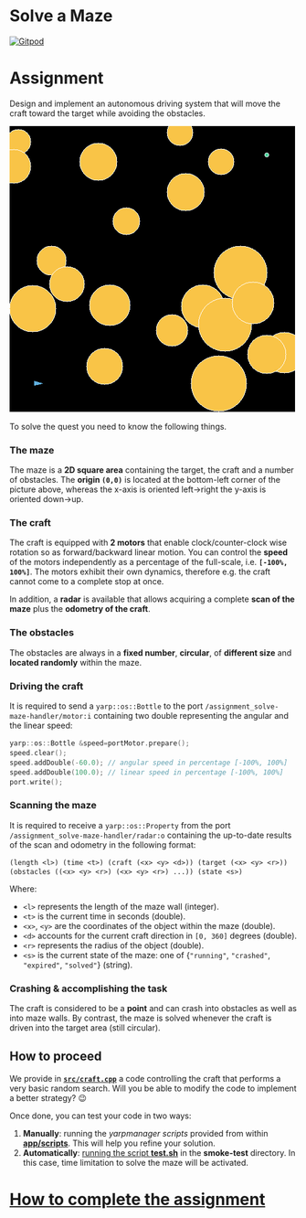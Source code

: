 Solve a Maze
============

[![Gitpod](https://gitpod.io/button/open-in-gitpod.svg)](https://gitpod.io/from-referrer)

# Assignment
Design and implement an autonomous driving system that will move the craft toward the target while avoiding the obstacles.

![maze](/assets/maze.png)

To solve the quest you need to know the following things.

### The maze
The maze is a **2D square area** containing the target, the craft and a number of
obstacles. The **origin `(0,0)`** is located at the bottom-left corner of the picture
above, whereas the x-axis is oriented left->right the y-axis is oriented down->up.

### The craft
The craft is equipped with **2 motors** that enable clock/counter-clock wise rotation
so as forward/backward linear motion. You can control the **speed** of the motors
independently as a percentage of the full-scale, i.e. **`[-100%, 100%]`**.
The motors exhibit their own dynamics, therefore e.g. the craft cannot come to a
complete stop at once.

In addition, a **radar** is available that allows acquiring a complete **scan of the maze** plus the **odometry of the craft**.

### The obstacles
The obstacles are always in a **fixed number**, **circular**, of **different size** and **located randomly**
within the maze.

### Driving the craft
It is required to send a `yarp::os::Bottle` to the port `/assignment_solve-maze-handler/motor:i` containing two double representing the angular and the linear speed:
```c++
yarp::os::Bottle &speed=portMotor.prepare();
speed.clear();
speed.addDouble(-60.0); // angular speed in percentage [-100%, 100%]
speed.addDouble(100.0); // linear speed in percentage [-100%, 100%]
port.write();
```

### Scanning the maze
It is required to receive a `yarp::os::Property` from the port `/assignment_solve-maze-handler/radar:o` containing the up-to-date results of the scan and odometry in the following format:
```
(length <l>) (time <t>) (craft (<x> <y> <d>)) (target (<x> <y> <r>)) (obstacles ((<x> <y> <r>) (<x> <y> <r>) ...)) (state <s>)
```
Where:
- `<l>` represents the length of the maze wall (integer).
- `<t>` is the current time in seconds (double).
- `<x>`, `<y>` are the coordinates of the object within the maze (double).
- `<d>` accounts for the current craft direction in `[0, 360]` degrees (double).
- `<r>` represents the radius of the object (double).
- `<s>` is the current state of the maze: one of {`"running"`, `"crashed"`, `"expired"`, `"solved"`} (string).

### Crashing & accomplishing the task
The craft is considered to be a **point** and can crash into obstacles as well as
into maze walls. By contrast, the maze is solved whenever the craft is driven
into the target area (still circular).

## How to proceed
We provide in [**`src/craft.cpp`**](./src/craft.cpp) a code controlling the craft that performs a very basic random
search. Will you be able to modify the code to implement a better strategy? :wink:

Once done, you can test your code in two ways:

1. **Manually**: running the _yarpmanager scripts_ provided from within [**app/scripts**](./app/scripts). This will help you refine your solution.
1. **Automatically**: [running the script **test.sh**](https://github.com/vvv-school/vvv-school.github.io/blob/master/instructions/how-to-run-smoke-tests.md) in the **smoke-test** directory. In this case, time limitation
to solve the maze will be activated.

# [How to complete the assignment](https://github.com/vvv-school/vvv-school.github.io/blob/master/instructions/how-to-complete-assignments.md)
